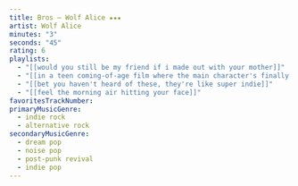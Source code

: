 ```yaml
---
title: Bros — Wolf Alice ★★★
artist: Wolf Alice
minutes: "3"
seconds: "45"
rating: 6
playlists:
  - "[[would you still be my friend if i made out with your mother]]"
  - "[[in a teen coming-of-age film where the main character's finally ready for the next chapter]]"
  - "[[bet you haven't heard of these, they're like super indie]]"
  - "[[feel the morning air hitting your face]]"
favoritesTrackNumber:
primaryMusicGenre:
  - indie rock
  - alternative rock
secondaryMusicGenre:
  - dream pop
  - noise pop
  - post-punk revival
  - indie pop
---
```

